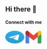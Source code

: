 ## Hi there 👋

<!--
**metathen/metathen** is a ✨ _special_ ✨ repository because its `README.md` (this file) appears on your GitHub profile.

Here are some ideas to get you started:

- 🔭 I’m currently working on ...
- 🌱 I’m currently learning ...
- 👯 I’m looking to collaborate on ...
- 🤔 I’m looking for help with ...
- 💬 Ask me about ...
- 📫 How to reach me: ...
- 😄 Pronouns: ...
- ⚡ Fun fact: ...
-->

<h4>Connect with me</h4>
<p>
    <a href="https://web.telegram.org/k/#@metathen"><img src="./image/telegram.svg" width="60" height="40" alt="metathen in telegram"/></a>
    <a href="mailto:metathenlog@gmail.com"><img src="./image/google-gmail.svg" width="50" height="40" alt="metathen mail"/></a>
</p>